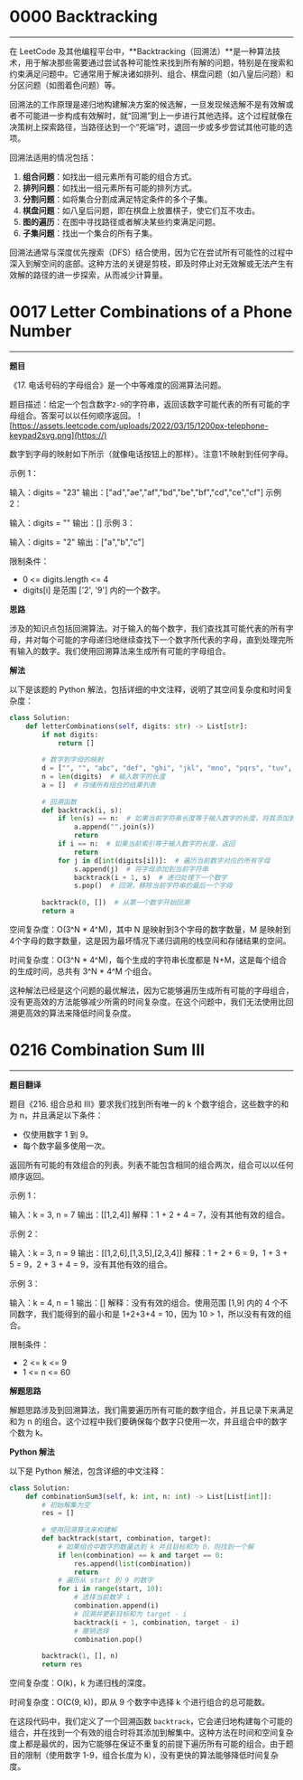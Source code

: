 # 0000 Backtracking

---

在 LeetCode 及其他编程平台中，**Backtracking（回溯法）**是一种算法技术，用于解决那些需要通过尝试各种可能性来找到所有解的问题，特别是在搜索和约束满足问题中。它通常用于解决诸如排列、组合、棋盘问题（如八皇后问题）和分区问题（如图着色问题）等。

回溯法的工作原理是递归地构建解决方案的候选解，一旦发现候选解不是有效解或者不可能进一步构成有效解时，就“回溯”到上一步进行其他选择。这个过程就像在决策树上探索路径，当路径达到一个“死端”时，退回一步或多步尝试其他可能的选项。

回溯法适用的情况包括：

1. **组合问题**：如找出一组元素所有可能的组合方式。
2. **排列问题**：如找出一组元素所有可能的排列方式。
3. **分割问题**：如将集合分割成满足特定条件的多个子集。
4. **棋盘问题**：如八皇后问题，即在棋盘上放置棋子，使它们互不攻击。
5. **图的遍历**：在图中寻找路径或者解决某些约束满足问题。
6. **子集问题**：找出一个集合的所有子集。

回溯法通常与深度优先搜索（DFS）结合使用，因为它在尝试所有可能性的过程中深入到解空间的底部。这种方法的关键是剪枝，即及时停止对无效解或无法产生有效解的路径的进一步探索，从而减少计算量。

# 0017 Letter Combinations of a Phone Number

---

**题目**

《17. 电话号码的字母组合》是一个中等难度的回溯算法问题。

题目描述：给定一个包含数字`2-9`的字符串，返回该数字可能代表的所有可能的字母组合。答案可以以任何顺序返回。
![https://assets.leetcode.com/uploads/2022/03/15/1200px-telephone-keypad2svg.png](https://)

数字到字母的映射如下所示（就像电话按钮上的那样）。注意1不映射到任何字母。

示例 1：

输入：digits = "23"
输出：["ad","ae","af","bd","be","bf","cd","ce","cf"]
示例 2：

输入：digits = ""
输出：[]
示例 3：

输入：digits = "2"
输出：["a","b","c"]

限制条件：

- 0 <= digits.length <= 4
- digits[i] 是范围 ['2', '9'] 内的一个数字。

**思路**

涉及的知识点包括回溯算法。对于输入的每个数字，我们查找其可能代表的所有字母，并对每个可能的字母递归地继续查找下一个数字所代表的字母，直到处理完所有输入的数字。我们使用回溯算法来生成所有可能的字母组合。

**解法**

以下是该题的 Python 解法，包括详细的中文注释，说明了其空间复杂度和时间复杂度：

```python
class Solution:
    def letterCombinations(self, digits: str) -> List[str]:
        if not digits:
            return []
        
        # 数字到字母的映射
        d = ["", "", "abc", "def", "ghi", "jkl", "mno", "pqrs", "tuv", "wxyz"]
        n = len(digits)  # 输入数字的长度
        a = []  # 存储所有组合的结果列表
        
        # 回溯函数
        def backtrack(i, s):
            if len(s) == n:  # 如果当前字符串长度等于输入数字的长度，将其添加到结果列表
                a.append("".join(s))
                return
            if i == n:  # 如果当前索引等于输入数字的长度，返回
                return
            for j in d[int(digits[i])]:  # 遍历当前数字对应的所有字母
                s.append(j)  # 将字母添加到当前字符串
                backtrack(i + 1, s)  # 递归处理下一个数字
                s.pop()  # 回溯，移除当前字符串的最后一个字母
        
        backtrack(0, [])  # 从第一个数字开始回溯
        return a
```

空间复杂度：O(3^N * 4^M)，其中 N 是映射到3个字母的数字数量，M 是映射到4个字母的数字数量，这是因为最坏情况下递归调用的栈空间和存储结果的空间。

时间复杂度：O(3^N * 4^M)，每个生成的字符串长度都是 N+M，这是每个组合的生成时间，总共有 3^N * 4^M 个组合。


这种解法已经是这个问题的最优解法，因为它能够遍历生成所有可能的字母组合，没有更高效的方法能够减少所需的时间复杂度。在这个问题中，我们无法使用比回溯更高效的算法来降低时间复杂度。

# 0216 Combination Sum III

---

**题目翻译**

题目《216. 组合总和 III》要求我们找到所有唯一的 k 个数字组合，这些数字的和为 n，并且满足以下条件：

- 仅使用数字 1 到 9。
- 每个数字最多使用一次。

返回所有可能的有效组合的列表。列表不能包含相同的组合两次，组合可以以任何顺序返回。

示例 1：

输入：k = 3, n = 7
输出：[[1,2,4]]
解释：1 + 2 + 4 = 7，没有其他有效的组合。

示例 2：

输入：k = 3, n = 9
输出：[[1,2,6],[1,3,5],[2,3,4]]
解释：1 + 2 + 6 = 9，1 + 3 + 5 = 9，2 + 3 + 4 = 9，没有其他有效的组合。

示例 3：

输入：k = 4, n = 1
输出：[]
解释：没有有效的组合。使用范围 [1,9] 内的 4 个不同数字，我们能得到的最小和是 1+2+3+4 = 10，因为 10 > 1，所以没有有效的组合。

限制条件：

- 2 <= k <= 9
- 1 <= n <= 60

**解题思路**

解题思路涉及到回溯算法，我们需要遍历所有可能的数字组合，并且记录下来满足和为 n 的组合。这个过程中我们要确保每个数字只使用一次，并且组合中的数字个数为 k。

**Python 解法**

以下是 Python 解法，包含详细的中文注释：

```python
class Solution:
    def combinationSum3(self, k: int, n: int) -> List[List[int]]:
        # 初始解集为空
        res = []
        
        # 使用回溯算法来构建解
        def backtrack(start, combination, target):
            # 如果组合中数字的数量达到 k 并且目标和为 0，则找到一个解
            if len(combination) == k and target == 0:
                res.append(list(combination))
                return
            # 遍历从 start 到 9 的数字
            for i in range(start, 10):
                # 选择当前数字 i
                combination.append(i)
                # 回溯并更新目标和为 target - i
                backtrack(i + 1, combination, target - i)
                # 撤销选择
                combination.pop()
        
        backtrack(1, [], n)
        return res
```

空间复杂度：O(k)，k 为递归栈的深度。

时间复杂度：O(C(9, k))，即从 9 个数字中选择 k 个进行组合的总可能数。

在这段代码中，我们定义了一个回溯函数 `backtrack`，它会递归地构建每个可能的组合，并在找到一个有效的组合时将其添加到解集中。这种方法在时间和空间复杂度上都是最优的，因为它能够在保证不重复的前提下遍历所有可能的组合。由于题目的限制（使用数字 1-9，组合长度为 k），没有更快的算法能够降低时间复杂度。